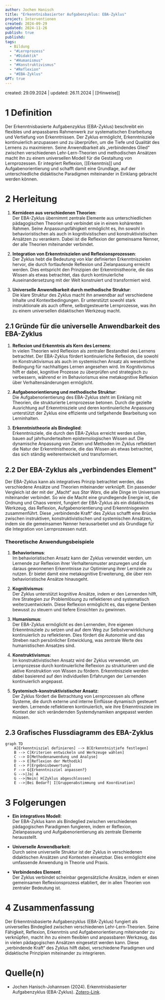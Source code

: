 ```yaml
---
author: Jochen Hanisch
title: "Erkenntnisbasierter Aufgabenzyklus: EBA-Zyklus"
project: Interventionen
created: 2024-09-29
updated: 2024-11-26
publish: true
publishd: 
tags:
  - Bildung
  - "#Lernprozess"
  - "#Didaktik"
  - "#Humanismus"
  - "#Konstruktivismus"
  - "#Reflexion"
  - "#EBA-Zyklus"
GPT: true
---
```


created: 29.09.2024 | updated: 26.11.2024 | [[Hinweise]]

# 1 Definition

Der Erkenntnisbasierte Aufgabenzyklus (EBA-Zyklus) beschreibt ein flexibles und anpassbares Rahmenwerk zur systematischen Erarbeitung und Vertiefung von Erkenntnissen. Der Zyklus ermöglicht, Erkenntnisziele kontinuierlich anzupassen und zu überprüfen, um die Tiefe und Qualität des Lernens zu maximieren. Seine Anwendbarkeit als „verbindendes Glied“ zwischen verschiedenen Lehr-Lern-Theorien und methodischen Ansätzen macht ihn zu einem universellen Modell für die Gestaltung von Lernprozessen. Er integriert Reflexion, [[Erkenntnis]] und Aufgabenorientierung und schafft damit eine Grundlage, auf der unterschiedliche didaktische Paradigmen miteinander in Einklang gebracht werden können.

# 2 Herleitung

1. **Kernideen aus verschiedenen Theorien**:  
   Der EBA-Zyklus übernimmt zentrale Elemente aus unterschiedlichen pädagogischen Theorien und verbindet sie in einem kohärenten Rahmen. Seine Anpassungsfähigkeit ermöglicht es, ihn sowohl in behavioristischen als auch in kognitivistischen und konstruktivistischen Ansätzen zu verankern. Dabei ist die Reflexion der gemeinsame Nenner, der alle Theorien miteinander verbindet.

2. **Integration von Erkenntniszielen und Reflexionsprozessen**:  
   Der Zyklus hebt die Bedeutung von klar definierten Erkenntniszielen hervor, die durch fortlaufende Reflexion und Zielanpassung erreicht werden. Dies entspricht den Prinzipien der Erkenntnistheorie, die das Wissen als etwas betrachtet, das durch kontinuierliche Auseinandersetzung mit der Welt konstruiert und transformiert wird.

3. **Universelle Anwendbarkeit durch methodische Struktur**:  
   Die klare Struktur des Zyklus macht ihn anwendbar auf verschiedene Inhalte und Kontextbedingungen. Er unterstützt sowohl stark instruktionale als auch offene, selbstgesteuerte Lernprozesse, was ihn zu einem universellen didaktischen Werkzeug macht.

## 2.1 Gründe für die universelle Anwendbarkeit des EBA-Zyklus

1. **Reflexion und Erkenntnis als Kern des Lernens**:  
   In vielen Theorien wird Reflexion als zentraler Bestandteil des Lernens betrachtet. Der EBA-Zyklus fördert kontinuierliche Reflexion, die sowohl im Konstruktivismus als auch im systemischen Ansatz als wesentliche Bedingung für nachhaltiges Lernen angesehen wird. Im Kognitivismus hilft er dabei, kognitive Prozesse zu überprüfen und strategisch zu verbessern, während er im Behaviorismus eine metakognitive Reflexion über Verhaltensänderungen ermöglicht.

2. **Aufgabenorientierung und methodische Struktur**:  
   Die Aufgabenorientierung des EBA-Zyklus steht im Einklang mit Theorien, die strukturierte Lernprozesse betonen. Durch die gezielte Ausrichtung auf Erkenntnisziele und deren kontinuierliche Anpassung unterstützt der Zyklus eine effiziente und tiefgehende Bearbeitung von Lerninhalten.

3. **Erkenntnistheorie als Bindeglied**:  
   Erkenntnisziele, die durch den EBA-Zyklus erreicht werden sollen, bauen auf jahrhundertealtem epistemologischen Wissen auf. Die dynamische Anpassung von Zielen und Methoden im Zyklus reflektiert die Natur der Erkenntnistheorie, die das Wissen als etwas betrachtet, das sich ständig weiterentwickelt und transformiert.

## 2.2 Der EBA-Zyklus als „verbindendes Element"

Der EBA-Zyklus kann als integratives Prinzip betrachtet werden, das verschiedene Ansätze und Theorien miteinander verknüpft. Ein passender Vergleich ist der mit der „Macht“ aus *Star Wars*, die alle Dinge im Universum miteinander verbindet. So wie die Macht eine grundlegende Energie ist, die Ordnung und Chaos vereint, fungiert der EBA-Zyklus als ein didaktisches Werkzeug, das Reflexion, Aufgabenorientierung und Erkenntnisgewinn zusammenführt. Diese „verbindende Kraft“ des Zyklus schafft eine Brücke zwischen instruktiven, konstruktivistischen und systemischen Ansätzen, indem sie die gemeinsamen Nenner herausarbeitet und als Grundlage für die Integration von Lernprozessen nutzt.

### Theoretische Anwendungsbeispiele

1. **Behaviorismus**:  
   Im behavioristischen Ansatz kann der Zyklus verwendet werden, um Lernende zur Reflexion ihrer Verhaltensmuster anzuregen und die daraus gewonnenen Erkenntnisse zur Optimierung ihrer Lernziele zu nutzen. Er bietet damit eine metakognitive Erweiterung, die über rein behavioristische Ansätze hinausgeht.

2. **Kognitivismus**:  
   Der Zyklus unterstützt kognitive Ansätze, indem er den Lernenden hilft, ihre Strategien zur Problemlösung zu reflektieren und systematisch weiterzuentwickeln. Diese Reflexion ermöglicht es, das eigene Denken bewusst zu steuern und tiefere Einsichten zu gewinnen.

3. **Humanismus**:  
   Der EBA-Zyklus ermöglicht es den Lernenden, ihre eigenen Erkenntnisziele zu setzen und auf dem Weg zur Selbstverwirklichung kontinuierlich zu reflektieren. Dies fördert die Autonomie und das Streben nach persönlicher Entwicklung, was zentrale Werte des humanistischen Ansatzes sind.

4. **Konstruktivismus**:  
   Im konstruktivistischen Ansatz wird der Zyklus verwendet, um Lernprozesse durch kontinuierliche Reflexion zu strukturieren und die aktive Konstruktion von Wissen zu fördern. Erkenntnisziele werden dabei basierend auf den individuellen Erfahrungen der Lernenden kontinuierlich angepasst.

5. **Systemisch-konstruktivistischer Ansatz**:  
   Der Zyklus fördert die Betrachtung von Lernprozessen als offene Systeme, die durch externe und interne Einflüsse dynamisch gesteuert werden. Lernende reflektieren kontinuierlich, wie ihre Erkenntnisziele im Kontext der sich verändernden Systemdynamiken angepasst werden müssen.
## 2.3 Grafisches Flussdiagramm des EBA-Zyklus

```mermaid
graph TD
    A[Erkenntnisziel definieren] --> B[Erkenntnistiefe festlegen]
    B --> C[Kriterien entwickeln und Werkzeuge wählen]
    C --> D[Methodenanwendung und Analyse]
    D --> E[Reflexion der Methodik]
    E --> F[Ergebnisbewertung]
    F --> G{Erkenntnisziel anpassen?}
    G -->|Ja| A
    G -->|Nein| H[Zyklus abgeschlossen]
    E -->|Bei Bedarf| I[Gruppenabstimmung und Koordination]
```

# 3 Folgerungen

- **Ein integratives Modell**:  
  Der EBA-Zyklus kann als Bindeglied zwischen verschiedenen pädagogischen Paradigmen fungieren, indem er Reflexion, Zielanpassung und Aufgabenorientierung als zentrale Elemente herausstellt.

- **Universelle Anwendbarkeit**:  
  Durch seine universelle Struktur ist der Zyklus in verschiedenen didaktischen Ansätzen und Kontexten einsetzbar. Dies ermöglicht eine umfassende Anwendung in Theorie und Praxis.

- **Verbindendes Element**:  
  Der Zyklus verbindet scheinbar gegensätzliche Ansätze, indem er einen gemeinsamen Reflexionsprozess etabliert, der in allen Theorien von zentraler Bedeutung ist.
# 4 Zusammenfassung

Der Erkenntnisbasierte Aufgabenzyklus (EBA-Zyklus) fungiert als universelles Bindeglied zwischen verschiedenen Lehr-Lern-Theorien. Seine Fähigkeit, Reflexion, Erkenntnis und Aufgabenorientierung miteinander zu verknüpfen, macht ihn zu einem flexiblen und anpassbaren Werkzeug, das in vielen pädagogischen Ansätzen eingesetzt werden kann. Diese „verbindende Kraft“ des Zyklus hilft dabei, verschiedene Paradigmen und didaktische Prinzipien miteinander zu integrieren.
# Quelle(n)

- Jochen Hanisch-Johannsen (2024). Erkenntnisbasierter Aufgabenzyklus (EBA-Zyklus). [Zotero-Link](zotero://select/items/@openaiErkenntnisbasierterAufgabenzyklusEBAZyklus2024).